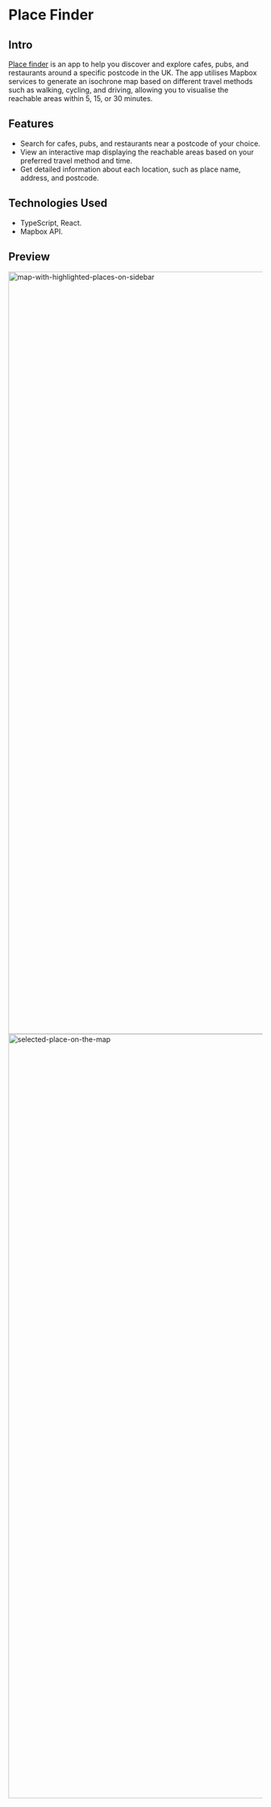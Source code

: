 # Place Finder

## Intro

[Place finder](https://place-finder-rg.vercel.app/) is an app to help you discover and explore cafes, pubs, and restaurants around a specific postcode in the UK. The app utilises Mapbox services to generate an isochrone map based on different travel methods such as walking, cycling, and driving, allowing you to visualise the reachable areas within 5, 15, or 30 minutes.

## Features

- Search for cafes, pubs, and restaurants near a postcode of your choice.
- View an interactive map displaying the reachable areas based on your preferred travel method and time.
- Get detailed information about each location, such as place name, address, and postcode.

## Technologies Used

- TypeScript, React.
- Mapbox API.

## Preview

<img width="1508" alt="map-with-highlighted-places-on-sidebar" src="https://github.com/gaorachel/place-finder/assets/65629022/a6ea2bfd-f09f-43d2-a0b8-0470f6359d66">
<img width="1512" alt="selected-place-on-the-map" src="https://github.com/gaorachel/place-finder/assets/65629022/baaf31e8-7507-41fc-a998-77f72f0d2c13">



